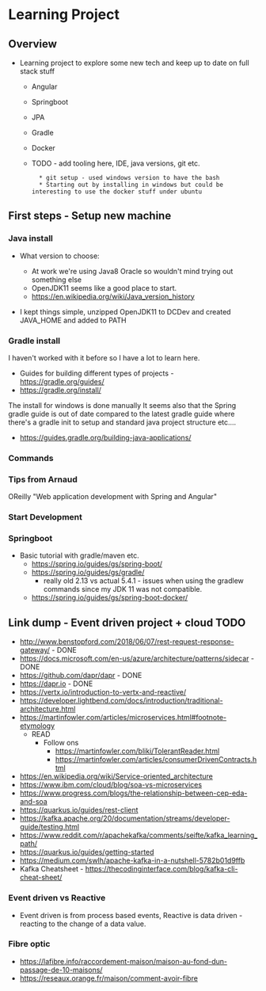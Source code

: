 # Learning Project

## Overview

- Learning project to explore some new tech and keep up to date on
    full stack stuff
  - Angular
  - Springboot
  - JPA
  - Gradle
  - Docker
  - TODO - add tooling here, IDE, java versions, git etc.

          * git setup - used windows version to have the bash
          * Starting out by installing in windows but could be interesting to use the docker stuff under ubuntu

## First steps - Setup new machine

### Java install

- What version to choose:
  - At work we're using Java8 Oracle so wouldn't mind trying out
        something else
  - OpenJDK11 seems like a good place to start.
  - <https://en.wikipedia.org/wiki/Java_version_history>

- I kept things simple, unzipped OpenJDK11 to DCDev and created
    JAVA_HOME and added to PATH

### Gradle install

I haven't worked with it before so I have a lot to learn here.

- Guides for building different types of projects -
    <https://gradle.org/guides/>
- <https://gradle.org/install/>

The install for windows is done manually It seems also that the Spring
gradle guide is out of date compared to the latest gradle guide where
there's a gradle init to setup and standard java project structure
etc\....

- <https://guides.gradle.org/building-java-applications/>

### Commands

### Tips from Arnaud

OReilly "Web application development with Spring and Angular"

### Start Development

### Springboot

- Basic tutorial with gradle/maven etc.
  - <https://spring.io/guides/gs/spring-boot/>
  - <https://spring.io/guides/gs/gradle/>
    - really old 2.13 vs actual 5.4.1 - issues when using the
            gradlew commands since my JDK 11 was not compatible.
  - <https://spring.io/guides/gs/spring-boot-docker/>

## Link dump - Event driven project + cloud TODO

- <http://www.benstopford.com/2018/06/07/rest-request-response-gateway/> - DONE
- <https://docs.microsoft.com/en-us/azure/architecture/patterns/sidecar> - DONE
- <https://github.com/dapr/dapr> - DONE
- <https://dapr.io> - DONE
- <https://vertx.io/introduction-to-vertx-and-reactive/>
- <https://developer.lightbend.com/docs/introduction/traditional-architecture.html>
- <https://martinfowler.com/articles/microservices.html#footnote-etymology>
  - READ
    - Follow ons
      - <https://martinfowler.com/bliki/TolerantReader.html>
      - <https://martinfowler.com/articles/consumerDrivenContracts.html>
- <https://en.wikipedia.org/wiki/Service-oriented_architecture>
- <https://www.ibm.com/cloud/blog/soa-vs-microservices>
- <https://www.progress.com/blogs/the-relationship-between-cep-eda-and-soa>
- <https://quarkus.io/guides/rest-client>
- <https://kafka.apache.org/20/documentation/streams/developer-guide/testing.html>
- <https://www.reddit.com/r/apachekafka/comments/seifte/kafka_learning_path/>
- <https://quarkus.io/guides/getting-started>
- <https://medium.com/swlh/apache-kafka-in-a-nutshell-5782b01d9ffb>
- Kafka Cheatsheet - <https://thecodinginterface.com/blog/kafka-cli-cheat-sheet/>

### Event driven vs Reactive

- Event driven is from process based events, Reactive is data driven - reacting to the change of a data value.

### Fibre optic

- <https://lafibre.info/raccordement-maison/maison-au-fond-dun-passage-de-10-maisons/>
- <https://reseaux.orange.fr/maison/comment-avoir-fibre>